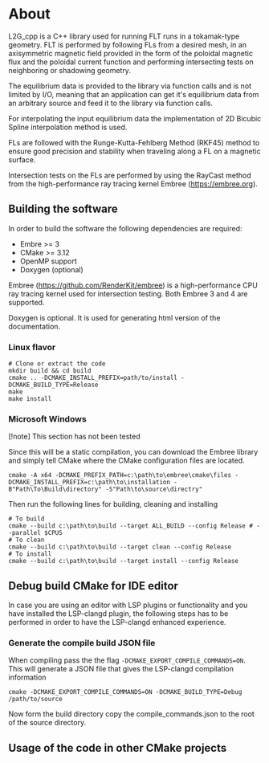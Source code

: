 
# About

L2G_cpp is a C++ library used for running FLT runs in a tokamak-type geometry.
FLT is performed by following FLs from a desired mesh, in an axisymmetric
magnetic field provided in the form of the poloidal magnetic flux and the
poloidal current function and performing intersecting tests on neighboring or
shadowing geometry.

The equilibrium data is provided to the library via function calls and is not
limited by I/O, meaning that an application can get it's equilibrium data
from an arbitrary source and feed it to the library via function calls.

For interpolating the input equilibrium data the implementation of 2D Bicubic
Spline interpolation method is used.

FLs are followed with the Runge-Kutta-Fehlberg Method (RKF45) method to ensure
good precision and stability when traveling along a FL on a magnetic surface.

Intersection tests on the FLs are performed by using the RayCast method from
the high-performance ray tracing kernel Embree (https://embree.org).


## Building the software

In order to build the software the following dependencies are required:

 - Embre >= 3
 - CMake >= 3.12
 - OpenMP support
 - Doxygen (optional)

Embree (https://github.com/RenderKit/embree) is a high-performance CPU ray 
tracing kernel used for intersection testing. Both Embree 3 and 4 are 
supported.

Doxygen is optional. It is used for generating html version of the 
documentation.

### Linux flavor

```console
# Clone or extract the code
mkdir build && cd build
cmake .. -DCMAKE_INSTALL_PREFIX=path/to/install -DCMAKE_BUILD_TYPE=Release
make
make install
```

### Microsoft Windows

[!note]
This section has not been tested

Since this will be a static compilation, you can download the Embree library
and simply tell CMake where the CMake configuration files are located.

```console
cmake -A x64 -DCMAKE_PREFIX_PATH=c:\path\to\embree\cmake\files -DCMAKE_INSTALL_PREFIX=c:\path\to\installation -B"Path\To\Build\directory" -S"Path\to\source\directry"
```

Then run the following lines for building, cleaning and installing

```console
# To build
cmake --build c:\path\to\build --target ALL_BUILD --config Release # --parallel $CPUS
# To clean
cmake --build c:\path\to\build --target clean --config Release
# To install
cmake --build c:\path\to\build --target install --config Release
```


## Debug build CMake for IDE editor

In case you are using an editor with LSP plugins or functionality and you have
installed the LSP-clangd plugin, the following steps has to be performed in
order to have the LSP-clangd enhanced experience.

### Generate the compile build JSON file

When compiling pass the the flag ``-DCMAKE_EXPORT_COMPILE_COMMANDS=ON``. This
will generate a JSON file that gives the LSP-clangd compilation information

```
cmake -DCMAKE_EXPORT_COMPILE_COMMANDS=ON -DCMAKE_BUILD_TYPE=Debug /path/to/source
```

Now form the build directory copy the compile_commands.json to the root of the
source directory.

## Usage of the code in other CMake projects

